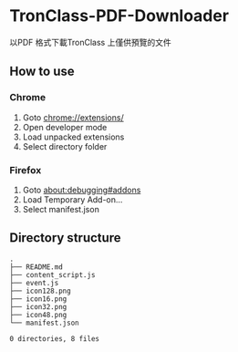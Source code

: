 # TronClass-PDF-Downloader

以PDF 格式下載TronClass 上僅供預覽的文件

## How to use

### Chrome

1. Goto [chrome://extensions/](chrome://extensions/)
2. Open developer mode
3. Load unpacked extensions
4. Select directory folder

### Firefox

1. Goto [about:debugging#addons](about:debugging#addons)
2. Load Temporary Add-on...
3. Select manifest.json

## Directory structure

```bash=
.
├── README.md
├── content_script.js
├── event.js
├── icon128.png
├── icon16.png
├── icon32.png
├── icon48.png
└── manifest.json

0 directories, 8 files
```
